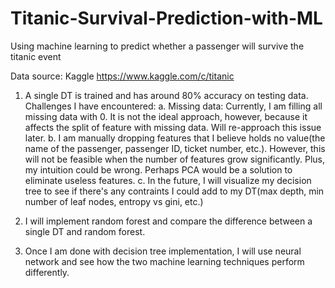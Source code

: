 # Titanic-Survival-Prediction-with-ML
Using machine learning to predict whether a passenger will survive the titanic event

Data source: Kaggle https://www.kaggle.com/c/titanic

1. A single DT is trained and has around 80% accuracy on testing data. Challenges I have encountered: 
  a. Missing data: Currently, I am filling all missing data with 0. It is not the ideal approach, however, because it affects the split of      feature with missing data. Will re-approach this issue later.
  b. I am manually dropping features that I believe holds no value(the name of the passenger, passenger ID, ticket number, etc.). However,      this will not be feasible when the number of features grow significantly. Plus, my intuition could be wrong. Perhaps PCA would be a        solution to eliminate useless features. 
  c. In the future, I will visualize my decision tree to see if there's any contraints I could add to my DT(max depth, min number of leaf        nodes, entropy vs gini, etc.)

2. I will implement random forest and compare the difference between a single DT and random forest. 

3. Once I am done with decision tree implementation, I will use neural network and see how the two machine learning techniques perform differently. 
